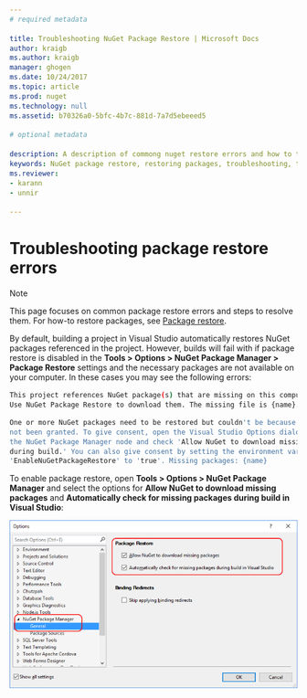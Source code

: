```yaml
---
# required metadata

title: Troubleshooting NuGet Package Restore | Microsoft Docs
author: kraigb
ms.author: kraigb
manager: ghogen
ms.date: 10/24/2017
ms.topic: article
ms.prod: nuget
ms.technology: null
ms.assetid: b70326a0-5bfc-4b7c-881d-7a7d5ebeeed5

# optional metadata

description: A description of commong nuget restore errors and how to troubleshoot them.
keywords: NuGet package restore, restoring packages, troubleshooting, troubleshoot
ms.reviewer:
- karann
- unnir

---
```


# Troubleshooting package restore errors

> [!Note]
> This page focuses on common package restore errors and steps to resolve them. For how-to restore packages, see [Package restore](../Consume-Packages/Package-Restore.md#enabling-and-disabling-package-restore).

By default, building a project in Visual Studio automatically restores NuGet packages referenced in the project. However, builds will fail with if package restore is disabled in the **Tools > Options > NuGet Package Manager > Package Restore** settings and the necessary packages are not available on your computer. In these cases you may see the following errors:

```bash
This project references NuGet package(s) that are missing on this computer.
Use NuGet Package Restore to download them. The missing file is {name}.
```

```bash
One or more NuGet packages need to be restored but couldn't be because consent has
not been granted. To give consent, open the Visual Studio Options dialog, click on
the NuGet Package Manager node and check 'Allow NuGet to download missing packages
during build.' You can also give consent by setting the environment variable
'EnableNuGetPackageRestore' to 'true'. Missing packages: {name}	
```

To enable package restore, open **Tools > Options > NuGet Package Manager** and select the options for **Allow NuGet to download missing packages** and **Automatically check for missing packages during build in Visual Studio**:

![enable NuGet package restore in Tool/Options](../Consume-Packages/media/restore-01-autorestoreoptions.png)


